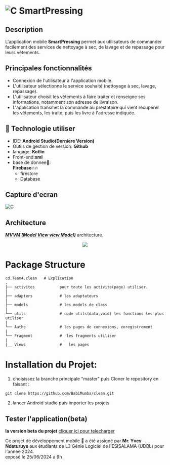![C](https://github.com/BabiMumba/clean/assets/104514894/9134e491-7fe5-4015-856b-d4473b8b00a1)
SmartPressing
==================

## Description

L'application mobile **SmartPressing** permet aux utilisateurs de commander facilement des services de nettoyage à sec, de lavage et de repassage pour leurs vêtements.

## Principales fonctionnalités
* Connexion de l'utilisateur à l'application mobile.
* L'utilisateur sélectionne le service souhaité (nettoyage à sec, lavage, repassage).
* L'utilisateur choisit les vêtements à faire traiter et renseigne ses informations, notamment son adresse de livraison.
* L'application transmet la commande au prestataire qui vient récupérer les vêtements, les traite, puis les livre à l'adresse indiquée.

## 🚀 Technologie utiliser

*  IDE: **Android Studio(Derniere Version)**
*  Outils de gestion de version: **Github**
*  langage: **Kotlin**
*  Front-end:**xml**
*  base de donnee🏬:<br>
**Firebase**🔥🔥<br>
      - firestore<br>
      - Database
## Capture d'ecran
![C](https://github.com/BabiMumba/clean/assets/104514894/9134e491-7fe5-4015-856b-d4473b8b00a1)





  ## Architecture
 [***MVVM (Model View view Model)***](https://learn.microsoft.com/fr-fr/windows/uwp/data-binding/data-binding-and-mvvm) architecture.

<p align="center">
  <img src="https://upload.wikimedia.org/wikipedia/commons/8/87/MVVMPattern.png" >
</p>

# Package Structure
    
    cd.Team4.clean   # Explication
    .
    ├── activites           pour toute les activite(page) utiliser. 
    |
    ├── adapters            # les adaptateurs             
    |
    ├── models              # les models de class
    |
    └── utils               # code utils(data,void) les fonctions les plus utiliser
    |
    └── Authe               # les pages de connexions, enregistrement
    |
    └── Fragment            #  les fragments utiliser
    |
    |__ Views               #   les pages 

# Installation du Projet:

1. choisissez la branche principale "master" puis Cloner le repository en faisant :

```
git clone https://github.com/BabiMumba/clean.git
```
2. lancer Android studio puis importer les projets

## Tester l'application(beta)
**la version beta du projet**
[cliquer ici pour telecharger](https://github.com/BabiMumba/clean/)

Ce projet de développement mobile 📱 a été assigné par **Mr. Yves Ndeturuye** aux étudiants de L3 Génie Logiciel de l'ESISALAMA (UDBL) pour l'année 2024.<br>
exposé le 25/06/2024 a 9h<br>
